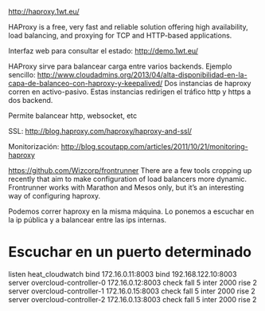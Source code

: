 http://haproxy.1wt.eu/

HAProxy is a free, very fast and reliable solution offering high availability, load balancing, and proxying for TCP and HTTP-based applications.

Interfaz web para consultar el estado: http://demo.1wt.eu/

HAProxy sirve para balancear carga entre varios backends.
Ejemplo sencillo: http://www.cloudadmins.org/2013/04/alta-disponibilidad-en-la-capa-de-balanceo-con-haproxy-y-keepalived/
Dos instancias de haproxy corren en activo-pasivo. Estas instancias redirigen el tráfico http y https a dos backend.

Permite balancear http, websocket, etc

SSL: http://blog.haproxy.com/haproxy/haproxy-and-ssl/


Monitorización: http://blog.scoutapp.com/articles/2011/10/21/monitoring-haproxy


https://github.com/Wizcorp/frontrunner
There are a few tools cropping up recently that aim to make configuration of load balancers more dynamic. Frontrunner works with Marathon and Mesos only, but it’s an interesting way of configuring haproxy.


Podemos correr haproxy en la misma máquina.
Lo ponemos a escuchar en la ip pública y a balancear entre las ips internas.

# Escuchar en un puerto determinado
listen heat_cloudwatch
  bind 172.16.0.11:8003 
  bind 192.168.122.10:8003 
  server overcloud-controller-0 172.16.0.12:8003 check fall 5 inter 2000 rise 2
  server overcloud-controller-1 172.16.0.15:8003 check fall 5 inter 2000 rise 2
  server overcloud-controller-2 172.16.0.13:8003 check fall 5 inter 2000 rise 2

